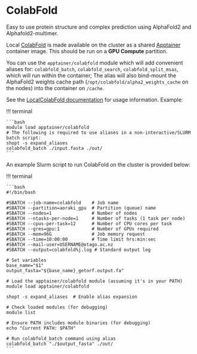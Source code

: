 # ColabFold

Easy to use protein structure and complex prediction using AlphaFold2 and Alphafold2-multimer.

Local [ColabFold](https://github.com/sokrypton/ColabFold) is made available on the cluster as a shared [Apptainer]({{apptainer}}) container image. 
This should be run on a **GPU Compute** partition.

You can use the `apptainer/colabfold` module which will add convenient aliases for: `colabfold_batch`, 
`colabfold_search`, `colabfold_split_msas`, which will run within the container;
The alias will also bind-mount the AlphaFold2 weights cache path (`/opt/colabfold/alpha2_weights_cache` on the nodes) into 
the container on `/cache`.

See the [LocalColabFold documentation](https://github.com/YoshitakaMo/localcolabfold) for usage information. Example:

!!! terminal

    ```bash
    module load apptainer/colabfold
    # The following is required to use aliases in a non-interactive/SLURM batch script:
    shopt -s expand_aliases
    colabfold_batch ./input.fasta ./out/
    ```


An example Slurm script to run ColabFold on the cluster is provided below:

!!! terminal

    ```bash
    #!/bin/bash
 
    #SBATCH --job-name=colabfold    # Job name
    #SBATCH --partition=aoraki_gpu  # Partition (queue) name
    #SBATCH --nodes=1               # Number of nodes
    #SBATCH --ntasks-per-node=1     # Number of tasks (1 task per node)
    #SBATCH --cpus-per-task=12      # Number of CPU cores per task
    #SBATCH --gres=gpu:1            # Number of GPUs required
    #SBATCH --mem=96G               # Job memory request
    #SBATCH --time=10:00:00         # Time limit hrs:min:sec
    #SBATCH --mail-user=USERNAME@otago.ac.nz
    #SBATCH --output=colabfold%j.log # Standard output log
    
    # Set variables
    base_name="$1"
    output_fasta="${base_name}_getorf.output.fa"
    
    # Load the apptainer/colabfold module (assuming it's in your PATH)
    module load apptainer/colabfold

    shopt -s expand_aliases  # Enable alias expansion
    
    # Check loaded modules (for debugging)
    module list
    
    # Ensure PATH includes module binaries (for debugging)
    echo "Current PATH: $PATH"
    
    # Run colabfold_batch command using alias
    colabfold_batch "./$output_fasta" ./out/
    ```